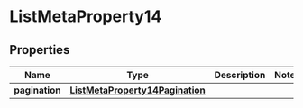 

# ListMetaProperty14


## Properties

| Name | Type | Description | Notes |
|------------ | ------------- | ------------- | -------------|
|**pagination** | [**ListMetaProperty14Pagination**](ListMetaProperty14Pagination.md) |  |  |



